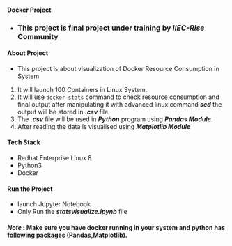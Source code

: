 #### Docker Project
- ### This project is final project under training by ***IIEC-Rise*** Community
#### About Project
- This project is about visualization of Docker Resource Consumption in System
1. It will launch 100 Containers in Linux System.
2. It will use `docker stats` command to check resource consumption and final output after manipulating it with advanced linux command ***sed*** the output will be stored in ***.csv*** file
3. The ***.csv*** file will be used in ***Python*** program using ***Pandas Module***.
4. After reading the data is visualised using ***Matplotlib Module***
#### Tech Stack
- Redhat Enterprise Linux 8
- Python3
- Docker
#### Run the Project
- launch Jupyter Notebook
- Only Run the ***statsvisualize.ipynb*** file

#### *Note* : Make sure you have docker running in your system and python has following packages (Pandas,Matplotlib).
